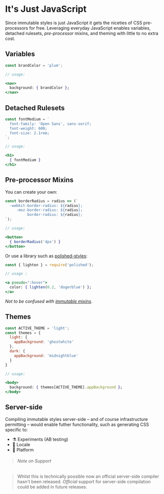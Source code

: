 # It's Just JavaScript

Since immutable styles is just JavaScript it gets the niceties of CSS pre-processors for free. Leveraging everyday JavaScript enables variables, detached rulesets, *pre-processor* mixins, and theming with little to no extra cost.

## Variables

```jsx
const brandColor = 'plum';

// usage:

<nav>
  background: { brandColor };
</nav>
```

## Detached Rulesets

```jsx
const fontMedium = `
  font-family: 'Open Sans', sans-serif;
  font-weight: 600;
  font-size: 2.1rem;
`;

// usage:

<h1>
  { fontMedium }
</h1>
```

## Pre-processor Mixins

You can create your own:

```jsx
const borderRadius = radius => (`
  -webkit-border-radius: ${radius};
     -moz-border-radius: ${radius};
          border-radius: ${radius};
`);

// usage:

<button>
  { borderRadius('4px') }
</button>
```

Or use a library such as [polished-styles](https://github.com/styled-components/polished):

```jsx
const { lighten } = require('polished');

// usage :

<a pseudo=":hover">
  color: { lighten(0.2, 'dogerblue') };
</a>
```

*Not to be confused with [immutable mixins]()*.

## Themes

```jsx
const ACTIVE_THEME = 'light';
const themes = {
  light: {
    appBackground: 'ghostwhite'
  },
  dark: {
    appBackground: 'midnightblue'
  }
}

// usage:

<body>
  background: { themes[ACTIVE_THEME].appBackground };
</body>
```

## Server-side

Compiling immutable styles server-side – and of course infrastructure permitting – would enable futher functionality, such as generating CSS specific to:

- ⚗️ Experiments (AB testing)
- 🎌 Locale
- 📱 Platform

> ###### Note on Support

> Whilst this is technically possible now an official server-side compiler hasn't been released. *Official* support for server-side compilation could be added in future releases.


